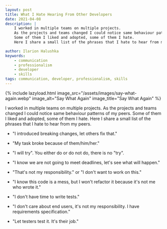 ```yaml
---
layout: post
title: What I Hate Hearing From Other Developers
date: 2021-04-08
description: |
    I worked in multiple teams on multiple projects.
    As the projects and teams changed I could notice same behaviour patterns of my peers.
    Some of them I liked and adopted, some of them I hate.
    Here I share a small list of the phrases that I hate to hear from my peers.

author: Ilarion Halushka
keywords:
    - communication
    - professionalism
    - developer
    - skills
tags: communication, developer, professionalism, skills
---
```


{% include lazyload.html image_src="/assets/images/say-what-again.webp" image_alt="Say What Again" image_title="Say What Again" %}

I worked in multiple teams on multiple projects.
As the projects and teams changed I could notice same behaviour patterns of my peers.
Some of them I liked and adopted, some of them I hate.
Here I share a small list of the phrases that I hate to hear from my peers.

* "I introduced breaking changes, let others fix that."
* "My task broke because of them/him/her."
* "I will try". You either do or do not do, there is no "try".


* "I know we are not going to meet deadlines, let's see what will happen."
* "That's not my responsibility." or "I don't want to work on this."
* "I know this code is a mess, 
  but I won't refactor it because it's not me who wrote it."


* "I don't have time to write tests."
* "I don't care about end users, it's not my responsibility.
  I have requirements specification."
* "Let testers test it. It's their job."






